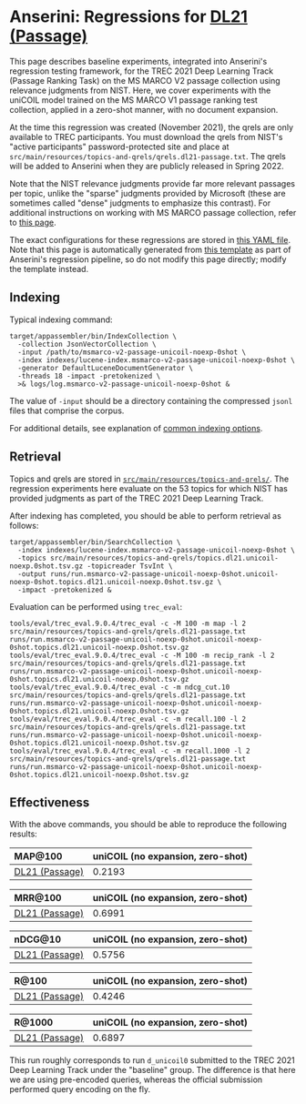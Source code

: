 # Anserini: Regressions for [DL21 (Passage)](https://microsoft.github.io/msmarco/TREC-Deep-Learning.html)

This page describes baseline experiments, integrated into Anserini's regression testing framework, for the TREC 2021 Deep Learning Track (Passage Ranking Task) on the MS MARCO V2 passage collection using relevance judgments from NIST.
Here, we cover experiments with the uniCOIL model trained on the MS MARCO V1 passage ranking test collection, applied in a zero-shot manner, with no document expansion.

At the time this regression was created (November 2021), the qrels are only available to TREC participants.
You must download the qrels from NIST's "active participants" password-protected site and place at `src/main/resources/topics-and-qrels/qrels.dl21-passage.txt`.
The qrels will be added to Anserini when they are publicly released in Spring 2022.

Note that the NIST relevance judgments provide far more relevant passages per topic, unlike the "sparse" judgments provided by Microsoft (these are sometimes called "dense" judgments to emphasize this contrast).
For additional instructions on working with MS MARCO passage collection, refer to [this page](experiments-msmarco-v2.md).

The exact configurations for these regressions are stored in [this YAML file](../src/main/resources/regression/dl21-passage-unicoil-noexp-0shot.yaml).
Note that this page is automatically generated from [this template](../src/main/resources/docgen/templates/dl21-passage-unicoil-noexp-0shot.template) as part of Anserini's regression pipeline, so do not modify this page directly; modify the template instead.

## Indexing

Typical indexing command:

```
target/appassembler/bin/IndexCollection \
  -collection JsonVectorCollection \
  -input /path/to/msmarco-v2-passage-unicoil-noexp-0shot \
  -index indexes/lucene-index.msmarco-v2-passage-unicoil-noexp-0shot \
  -generator DefaultLuceneDocumentGenerator \
  -threads 18 -impact -pretokenized \
  >& logs/log.msmarco-v2-passage-unicoil-noexp-0shot &
```

The value of `-input` should be a directory containing the compressed `jsonl` files that comprise the corpus.

For additional details, see explanation of [common indexing options](common-indexing-options.md).

## Retrieval

Topics and qrels are stored in [`src/main/resources/topics-and-qrels/`](../src/main/resources/topics-and-qrels/).
The regression experiments here evaluate on the 53 topics for which NIST has provided judgments as part of the TREC 2021 Deep Learning Track.
<!-- The original data can be found [here](https://trec.nist.gov/data/deep2021.html). -->

After indexing has completed, you should be able to perform retrieval as follows:

```
target/appassembler/bin/SearchCollection \
  -index indexes/lucene-index.msmarco-v2-passage-unicoil-noexp-0shot \
  -topics src/main/resources/topics-and-qrels/topics.dl21.unicoil-noexp.0shot.tsv.gz -topicreader TsvInt \
  -output runs/run.msmarco-v2-passage-unicoil-noexp-0shot.unicoil-noexp-0shot.topics.dl21.unicoil-noexp.0shot.tsv.gz \
  -impact -pretokenized &
```

Evaluation can be performed using `trec_eval`:

```
tools/eval/trec_eval.9.0.4/trec_eval -c -M 100 -m map -l 2 src/main/resources/topics-and-qrels/qrels.dl21-passage.txt runs/run.msmarco-v2-passage-unicoil-noexp-0shot.unicoil-noexp-0shot.topics.dl21.unicoil-noexp.0shot.tsv.gz
tools/eval/trec_eval.9.0.4/trec_eval -c -M 100 -m recip_rank -l 2 src/main/resources/topics-and-qrels/qrels.dl21-passage.txt runs/run.msmarco-v2-passage-unicoil-noexp-0shot.unicoil-noexp-0shot.topics.dl21.unicoil-noexp.0shot.tsv.gz
tools/eval/trec_eval.9.0.4/trec_eval -c -m ndcg_cut.10 src/main/resources/topics-and-qrels/qrels.dl21-passage.txt runs/run.msmarco-v2-passage-unicoil-noexp-0shot.unicoil-noexp-0shot.topics.dl21.unicoil-noexp.0shot.tsv.gz
tools/eval/trec_eval.9.0.4/trec_eval -c -m recall.100 -l 2 src/main/resources/topics-and-qrels/qrels.dl21-passage.txt runs/run.msmarco-v2-passage-unicoil-noexp-0shot.unicoil-noexp-0shot.topics.dl21.unicoil-noexp.0shot.tsv.gz
tools/eval/trec_eval.9.0.4/trec_eval -c -m recall.1000 -l 2 src/main/resources/topics-and-qrels/qrels.dl21-passage.txt runs/run.msmarco-v2-passage-unicoil-noexp-0shot.unicoil-noexp-0shot.topics.dl21.unicoil-noexp.0shot.tsv.gz
```

## Effectiveness

With the above commands, you should be able to reproduce the following results:

MAP@100                                 | uniCOIL (no expansion, zero-shot)|
:---------------------------------------|-----------|
[DL21 (Passage)](https://microsoft.github.io/msmarco/TREC-Deep-Learning)| 0.2193    |


MRR@100                                 | uniCOIL (no expansion, zero-shot)|
:---------------------------------------|-----------|
[DL21 (Passage)](https://microsoft.github.io/msmarco/TREC-Deep-Learning)| 0.6991    |


nDCG@10                                 | uniCOIL (no expansion, zero-shot)|
:---------------------------------------|-----------|
[DL21 (Passage)](https://microsoft.github.io/msmarco/TREC-Deep-Learning)| 0.5756    |


R@100                                   | uniCOIL (no expansion, zero-shot)|
:---------------------------------------|-----------|
[DL21 (Passage)](https://microsoft.github.io/msmarco/TREC-Deep-Learning)| 0.4246    |


R@1000                                  | uniCOIL (no expansion, zero-shot)|
:---------------------------------------|-----------|
[DL21 (Passage)](https://microsoft.github.io/msmarco/TREC-Deep-Learning)| 0.6897    |

This run roughly corresponds to run `d_unicoil0` submitted to the TREC 2021 Deep Learning Track under the "baseline" group.
The difference is that here we are using pre-encoded queries, whereas the official submission performed query encoding on the fly.